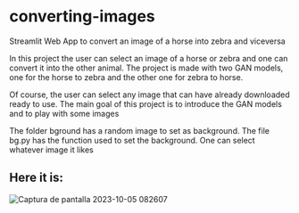 # converting-images
Streamlit Web App to convert an image of a horse into zebra and viceversa

In this project the user can select an image of a horse or zebra and one can convert it into the other animal. 
The project is made with two GAN models, one for the horse to zebra and the other one for zebra to horse. 

Of course, the user can select any image that can have already downloaded ready to use. 
The main goal of this project is to introduce the GAN models and to play with some images


The folder bground has a random image to set as background. The file bg.py has the function used to set the background. One can select whatever image it likes

## Here it is:

![Captura de pantalla 2023-10-05 082607](https://github.com/jmarquez211/converting-images/assets/108117107/711e8da6-33d7-4257-aa68-c63a0ad61062)



